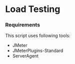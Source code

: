 Load Testing
============

### Requirements

This script uses following tools:

 - JMeter
 - JMeterPlugins-Standard
 - ServerAgent

